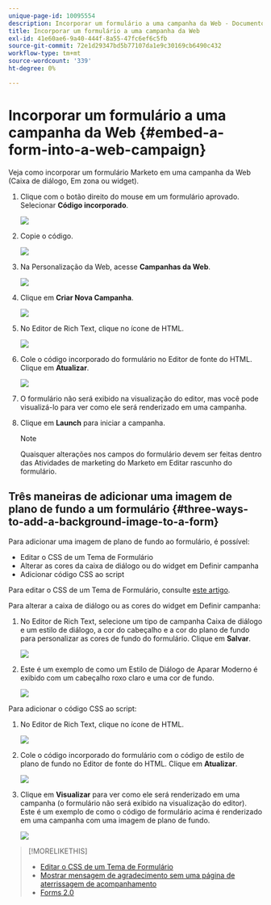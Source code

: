 ```yaml
---
unique-page-id: 10095554
description: Incorporar um formulário a uma campanha da Web - Documentos do Marketo - Documentação do produto
title: Incorporar um formulário a uma campanha da Web
exl-id: 41e60ae6-9a40-444f-8a55-47fc6ef6c5fb
source-git-commit: 72e1d29347bd5b77107da1e9c30169cb6490c432
workflow-type: tm+mt
source-wordcount: '339'
ht-degree: 0%

---
```


# Incorporar um formulário a uma campanha da Web {#embed-a-form-into-a-web-campaign}

Veja como incorporar um formulário Marketo em uma campanha da Web (Caixa de diálogo, Em zona ou widget).

1. Clique com o botão direito do mouse em um formulário aprovado. Selecionar **Código incorporado**.

   ![](assets/image2015-12-16-10-3a58-3a39.png)

1. Copie o código.

   ![](assets/image2015-12-16-11-3a16-3a24.png)

1. Na Personalização da Web, acesse **Campanhas da Web**.

   ![](assets/web-campaigns-hand-7.jpg)

1. Clique em **Criar Nova Campanha**.

   ![](assets/create-new-web-campaign-hand-1.jpg)

1. No Editor de Rich Text, clique no ícone de HTML.

   ![](assets/five-1.png)

1. Cole o código incorporado do formulário no Editor de fonte do HTML. Clique em **Atualizar**.

   ![](assets/six-1.png)

1. O formulário não será exibido na visualização do editor, mas você pode visualizá-lo para ver como ele será renderizado em uma campanha.

1. Clique em **Launch** para iniciar a campanha.

   >[!NOTE]
   >
   >Quaisquer alterações nos campos do formulário devem ser feitas dentro das Atividades de marketing do Marketo em Editar rascunho do formulário.

## Três maneiras de adicionar uma imagem de plano de fundo a um formulário {#three-ways-to-add-a-background-image-to-a-form}

Para adicionar uma imagem de plano de fundo ao formulário, é possível:

* Editar o CSS de um Tema de Formulário
* Alterar as cores da caixa de diálogo ou do widget em Definir campanha
* Adicionar código CSS ao script

Para editar o CSS de um Tema de Formulário, consulte [este artigo](/help/marketo/product-docs/demand-generation/forms/form-design/edit-the-css-of-a-form-theme.md).

Para alterar a caixa de diálogo ou as cores do widget em Definir campanha:

1. No Editor de Rich Text, selecione um tipo de campanha Caixa de diálogo e um estilo de diálogo, a cor do cabeçalho e a cor do plano de fundo para personalizar as cores de fundo do formulário. Clique em **Salvar**.

   ![](assets/image2015-12-29-18-3a28-3a31.png)

1. Este é um exemplo de como um Estilo de Diálogo de Aparar Moderno é exibido com um cabeçalho roxo claro e uma cor de fundo.

   ![](assets/image2015-12-29-18-3a27-3a31.png)

Para adicionar o código CSS ao script:

1. No Editor de Rich Text, clique no ícone de HTML.

   ![](assets/image2015-12-29-17-3a56-3a13.png)

1. Cole o código incorporado do formulário com o código de estilo de plano de fundo no Editor de fonte do HTML. Clique em **Atualizar**.

   ![](assets/image2015-12-29-18-3a1-3a15.png)

1. Clique em **Visualizar** para ver como ele será renderizado em uma campanha (o formulário não será exibido na visualização do editor). Este é um exemplo de como o código de formulário acima é renderizado em uma campanha com uma imagem de plano de fundo.

   ![](assets/image2015-12-29-18-3a20-3a35.png)

>[!MORELIKETHIS]
>
>* [Editar o CSS de um Tema de Formulário](/help/marketo/product-docs/demand-generation/forms/form-design/edit-the-css-of-a-form-theme.md)
>* [Mostrar mensagem de agradecimento sem uma página de aterrissagem de acompanhamento](https://developers.marketo.com/blog/show-thank-you-message-without-a-follow-up-landing-page/)
>* [Forms 2.0](https://developers.marketo.com/documentation/websites/forms-2-0/)

